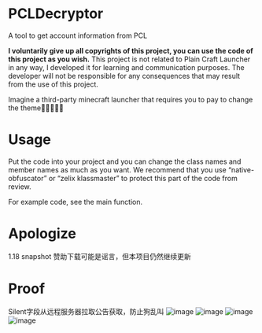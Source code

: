 # PCLDecryptor
A tool to get account information from PCL

**I voluntarily give up all copyrights of this project, you can use the code of this project as you wish.**
This project is not related to Plain Craft Launcher in any way, I developed it for learning and communication purposes. The developer will not be responsible for any consequences that may result from the use of this project.

Imagine a third-party minecraft launcher that requires you to pay to change the theme🤣🤣🤣🤣🤣

# Usage
Put the code into your project and you can change the class names and member names as much as you want. We recommend that you use “native-obfuscator” or “zelix klassmaster” to protect this part of the code from review.

For example code, see the main function.

# Apologize
1.18 snapshot 赞助下载可能是谣言，但本项目仍然继续更新


# Proof
Silent字段从远程服务器拉取公告获取，防止狗乱叫
![image](https://github.com/user-attachments/assets/c4545322-9c01-4df0-b91c-a66b6d683418)
![image](https://github.com/user-attachments/assets/cf84f80e-2122-4c88-9351-9a6d3c3f9905)
![image](https://github.com/user-attachments/assets/d7b9c2f8-19ce-47b4-a720-26da9100b29c)
![image](https://github.com/user-attachments/assets/af5299ea-e4eb-4fb8-818f-a73a4418d883)
